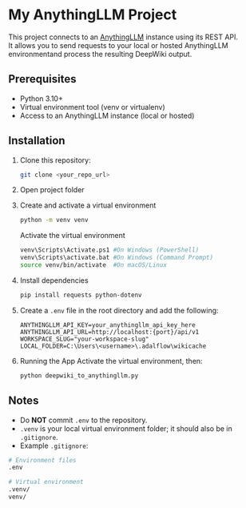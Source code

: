# My AnythingLLM Project

This project connects to an [AnythingLLM](https://github.com/Mintplex-Labs/anything-llm) instance using its REST API.  
It allows you to send requests to your local or hosted AnythingLLM environmentand process the resulting DeepWiki output.

## Prerequisites
- Python 3.10+
- Virtual environment tool (venv or virtualenv)
- Access to an AnythingLLM instance (local or hosted)

## Installation

1. Clone this repository:
   ```bash
   git clone <your_repo_url>
2. Open project folder
   
3. Create and activate a virtual environment
   ```bash
   python -m venv venv
   ```

   Activate the virtual environment
    ```bash
    venv\Scripts\Activate.ps1 #On Windows (PowerShell)
    venv\Scripts\activate.bat #On Windows (Command Prompt)
    source venv/bin/activate  #On macOS/Linux
    ```
  
4. Install dependencies
   ```bash
   pip install requests python-dotenv

5. Create a `.env` file in the root directory and add the following:
   ```env
   ANYTHINGLLM_API_KEY=your_anythingllm_api_key_here
   ANYTHINGLLM_API_URL=http://localhost:{port}/api/v1
   WORKSPACE_SLUG="your-workspace-slug"
   LOCAL_FOLDER=C:\Users\<username>\.adalflow\wikicache

6. Running the App
     Activate the virtual environment, then:
      ```bash
      python deepwiki_to_anythingllm.py

## Notes
- Do **NOT** commit `.env` to the repository.
- `.venv` is your local virtual environment folder; it should also be in `.gitignore`.
- Example `.gitignore`:
``` bash
# Environment files
.env

# Virtual environment
.venv/
venv/
